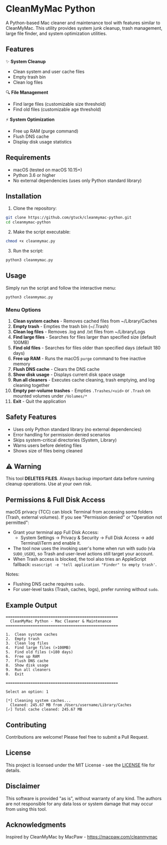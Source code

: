 # CleanMyMac Python

A Python-based Mac cleaner and maintenance tool with features similar to CleanMyMac. This utility provides system junk cleanup, trash management, large file finder, and system optimization utilities.

## Features

✨ **System Cleanup**
- Clean system and user cache files
- Empty trash bin
- Clean log files

🔍 **File Management**
- Find large files (customizable size threshold)
- Find old files (customizable age threshold)

⚡ **System Optimization**
- Free up RAM (purge command)
- Flush DNS cache
- Display disk usage statistics

## Requirements

- macOS (tested on macOS 10.15+)
- Python 3.6 or higher
- No external dependencies (uses only Python standard library)

## Installation

1. Clone the repository:
```bash
git clone https://github.com/gtuck/cleanmymac-python.git
cd cleanmymac-python
```

2. Make the script executable:
```bash
chmod +x cleanmymac.py
```

3. Run the script:
```bash
python3 cleanmymac.py
```

## Usage

Simply run the script and follow the interactive menu:

```bash
python3 cleanmymac.py
```

### Menu Options

1. **Clean system caches** - Removes cached files from ~/Library/Caches
2. **Empty trash** - Empties the trash bin (~/.Trash)
3. **Clean log files** - Removes .log and .txt files from ~/Library/Logs
4. **Find large files** - Searches for files larger than specified size (default 100MB)
5. **Find old files** - Searches for files older than specified days (default 180 days)
6. **Free up RAM** - Runs the macOS `purge` command to free inactive memory
7. **Flush DNS cache** - Clears the DNS cache
8. **Show disk usage** - Displays current disk space usage
9. **Run all cleaners** - Executes cache cleaning, trash emptying, and log cleaning together
10. **Empty per-volume trashes** - Empties `.Trashes/<uid>` or `.Trash` on mounted volumes under `/Volumes/*`
0. **Exit** - Quit the application

## Safety Features

- Uses only Python standard library (no external dependencies)
- Error handling for permission denied scenarios
- Skips system-critical directories (System, Library)
- Warns users before deleting files
- Shows size of files being cleaned

## ⚠️ Warning

This tool **DELETES FILES**. Always backup important data before running cleanup operations. Use at your own risk.

## Permissions & Full Disk Access

macOS privacy (TCC) can block Terminal from accessing some folders (Trash, external volumes). If you see "Permission denied" or "Operation not permitted":

- Grant your terminal app Full Disk Access:
  - System Settings → Privacy & Security → Full Disk Access → add Terminal/iTerm and enable it.
- The tool now uses the invoking user's home when run with sudo (via `SUDO_USER`), so Trash and user-level actions still target your account.
- When Trash access is blocked, the tool also tries an AppleScript fallback: `osascript -e 'tell application "Finder" to empty trash'`.

Notes:
- Flushing DNS cache requires `sudo`.
- For user-level tasks (Trash, caches, logs), prefer running without `sudo`.

## Example Output

```
==================================================
  CleanMyMac Python - Mac Cleaner & Maintenance
==================================================

1.  Clean system caches
2.  Empty trash
3.  Clean log files
4.  Find large files (>100MB)
5.  Find old files (>180 days)
6.  Free up RAM
7.  Flush DNS cache
8.  Show disk usage
9.  Run all cleaners
0.  Exit

==================================================

Select an option: 1

[*] Cleaning system caches...
  Cleaned: 245.67 MB from /Users/username/Library/Caches
[✓] Total cache cleaned: 245.67 MB
```

## Contributing

Contributions are welcome! Please feel free to submit a Pull Request.

## License

This project is licensed under the MIT License - see the [LICENSE](LICENSE) file for details.

## Disclaimer

This software is provided "as is", without warranty of any kind. The authors are not responsible for any data loss or system damage that may occur from using this tool.

## Acknowledgments

Inspired by CleanMyMac by MacPaw - https://macpaw.com/cleanmymac
